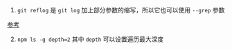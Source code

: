 1. `git reflog` 是 `git log` 加上部分参数的缩写，所以它也可以使用 `--grep` 参数

[参考](https://blog.csdn.net/icbm/article/details/73381346)

2. `npm ls -g depth=2` 其中 `depth` 可以设置遍历最大深度
